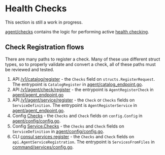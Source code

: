 # Health Checks

This section is still a work in progress.

[agent/checks](https://github.com/hashicorp/consul/tree/main/agent/checks) contains the logic for
performing active [health checking](https://www.consul.io/docs/agent/checks.html).


## Check Registration flows

There are many paths to register a check. Many of these use different struct
types, so to properly validate and convert a check, all of these paths must
be reviewed and tested.

1. API [/v1/catalog/register](https://www.consul.io/api-docs/catalog#register-entity) - the `Checks`
   field on `structs.RegisterRequest`. The entrypoint is `CatalogRegister` in
   [agent/catalog_endpoint.go].
2. API [/v1/agent/check/register](https://www.consul.io/api-docs/agent/check#register-check) - the entrypoint
   is `AgentRegisterCheck` in [agent/agent_endpoint.go]
3. API [/v1/agent/service/register](https://www.consul.io/api-docs/agent/service#register-service) -
   the `Check` or `Checks` fields on `ServiceDefinition`. The entrypoint is `AgentRegisterService`
   in [agent/agent_endpoint.go].
4. Config [Checks](https://www.consul.io/docs/discovery/checks) - the `Checks` and `Check` fields
   on `config.Config` in [agent/config/config.go].
5. Config [Service.Checks](https://www.consul.io/docs/discovery/services) - the
   `Checks` and `Check` fields on `ServiceDefinition` in [agent/config/config.go].
6. CLI [consul services register](https://www.consul.io/commands/services/register) - the
   `Checks` and `Check` fields on `api.AgentServiceRegistration`. The entrypoint is
   `ServicesFromFiles` in [command/services/config.go].


[agent/catalog_endpoint.go]: https://github.com/hashicorp/consul/blob/main/agent/catalog_endpoint.go
[agent/agent_endpoint.go]: https://github.com/hashicorp/consul/blob/main/agent/agent_endpoint.go
[agent/config/config.go]: https://github.com/hashicorp/consul/blob/main/agent/config/config.go
[command/services/config.go]: https://github.com/hashicorp/consul/blob/main/command/services/config.go
